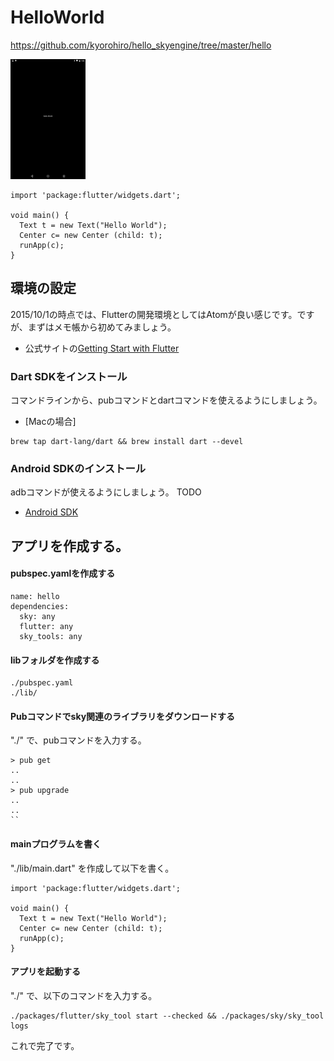 # HelloWorld

https://github.com/kyorohiro/hello_skyengine/tree/master/hello

![](screen.png)

```
import 'package:flutter/widgets.dart';

void main() {
  Text t = new Text("Hello World");
  Center c= new Center (child: t);
  runApp(c);
}

```

## 環境の設定
2015/10/1の時点では、Flutterの開発環境としてはAtomが良い感じです。ですが、まずはメモ帳から初めてみましょう。

* 公式サイトの[Getting Start with Flutter]( http://flutter.io/getting-started/)

### Dart SDKをインストール
コマンドラインから、pubコマンドとdartコマンドを使えるようにしましょう。

* [Macの場合]
```
brew tap dart-lang/dart && brew install dart --devel
```


### Android SDKのインストール
adbコマンドが使えるようにしましょう。
TODO
* [Android SDK](https://developer.android.com/sdk/installing/index.html?pkg=tools)

## アプリを作成する。
#### pubspec.yamlを作成する
```
name: hello
dependencies:
  sky: any
  flutter: any
  sky_tools: any
```

#### libフォルダを作成する
```
./pubspec.yaml
./lib/
```
#### Pubコマンドでsky関連のライブラリをダウンロードする

"./" で、pubコマンドを入力する。
```
> pub get
..
..
> pub upgrade
..
..
``

```
#### mainプログラムを書く
"./lib/main.dart" を作成して以下を書く。
```
import 'package:flutter/widgets.dart';

void main() {
  Text t = new Text("Hello World");
  Center c= new Center (child: t);
  runApp(c);
}
```

#### アプリを起動する
"./" で、以下のコマンドを入力する。

```
./packages/flutter/sky_tool start --checked && ./packages/sky/sky_tool logs
```

これで完了です。


